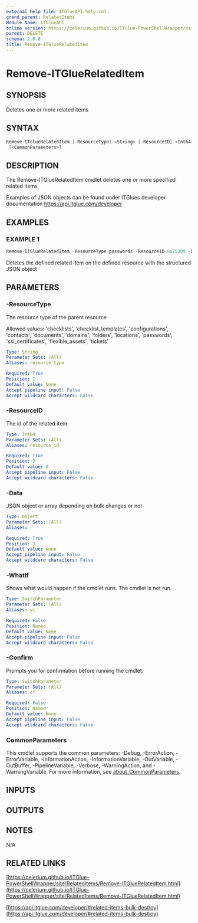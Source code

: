 ```yaml
---
external help file: ITGlueAPI-help.xml
grand_parent: RelatedItems
Module Name: ITGlueAPI
online version: https://celerium.github.io/ITGlue-PowerShellWrapper/site/RelatedItems/Remove-ITGlueRelatedItem.html
parent: DELETE
schema: 2.0.0
title: Remove-ITGlueRelatedItem
---
```


# Remove-ITGlueRelatedItem

## SYNOPSIS
Deletes one or more related items

## SYNTAX

```powershell
Remove-ITGlueRelatedItem [-ResourceType] <String> [-ResourceID] <Int64> [-Data] <Object> [-WhatIf] [-Confirm]
 [<CommonParameters>]
```

## DESCRIPTION
The Remove-ITGlueRelatedItem cmdlet deletes one or more specified
related items

Examples of JSON objects can be found under ITGlues developer documentation
    https://api.itglue.com/developer

## EXAMPLES

### EXAMPLE 1
```powershell
Remove-ITGlueRelatedItem -ResourceType passwords -ResourceID 8675309 -Data $JsonObject
```

Deletes the defined related item on the defined resource with the structured
JSON object

## PARAMETERS

### -ResourceType
The resource type of the parent resource

Allowed values:
'checklists', 'checklist_templates', 'configurations', 'contacts',
'documents', 'domains', 'folders', 'locations', 'passwords', 'ssl_certificates',
'flexible_assets', 'tickets'

```yaml
Type: String
Parameter Sets: (All)
Aliases: resource_type

Required: True
Position: 1
Default value: None
Accept pipeline input: False
Accept wildcard characters: False
```

### -ResourceID
The id of the related item

```yaml
Type: Int64
Parameter Sets: (All)
Aliases: resource_id

Required: True
Position: 2
Default value: 0
Accept pipeline input: False
Accept wildcard characters: False
```

### -Data
JSON object or array depending on bulk changes or not

```yaml
Type: Object
Parameter Sets: (All)
Aliases:

Required: True
Position: 3
Default value: None
Accept pipeline input: False
Accept wildcard characters: False
```

### -WhatIf
Shows what would happen if the cmdlet runs.
The cmdlet is not run.

```yaml
Type: SwitchParameter
Parameter Sets: (All)
Aliases: wi

Required: False
Position: Named
Default value: None
Accept pipeline input: False
Accept wildcard characters: False
```

### -Confirm
Prompts you for confirmation before running the cmdlet.

```yaml
Type: SwitchParameter
Parameter Sets: (All)
Aliases: cf

Required: False
Position: Named
Default value: None
Accept pipeline input: False
Accept wildcard characters: False
```

### CommonParameters
This cmdlet supports the common parameters: -Debug, -ErrorAction, -ErrorVariable, -InformationAction, -InformationVariable, -OutVariable, -OutBuffer, -PipelineVariable, -Verbose, -WarningAction, and -WarningVariable. For more information, see [about_CommonParameters](http://go.microsoft.com/fwlink/?LinkID=113216).

## INPUTS

## OUTPUTS

## NOTES
N/A

## RELATED LINKS

[https://celerium.github.io/ITGlue-PowerShellWrapper/site/RelatedItems/Remove-ITGlueRelatedItem.html](https://celerium.github.io/ITGlue-PowerShellWrapper/site/RelatedItems/Remove-ITGlueRelatedItem.html)

[https://api.itglue.com/developer/#related-items-bulk-destroy](https://api.itglue.com/developer/#related-items-bulk-destroy)

